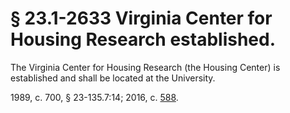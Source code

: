 # § 23.1-2633 Virginia Center for Housing Research established.

<p>The Virginia Center for Housing Research (the Housing Center) is established and shall be located at the University.</p><p>1989, c. 700, § 23-135.7:14; 2016, c. <a href='http://lis.virginia.gov/cgi-bin/legp604.exe?161+ful+CHAP0588'>588</a>.</p>